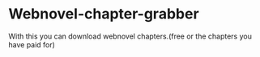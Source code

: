 # Webnovel-chapter-grabber
With this you can download webnovel chapters.(free or the chapters you have paid for)
